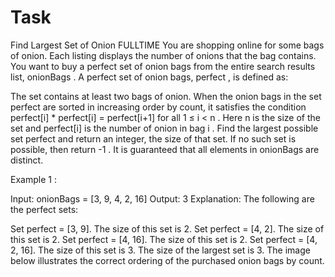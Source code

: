 # Task

Find Largest Set of Onion
FULLTIME
You are shopping online for some bags of onion. Each listing displays the number of onions that the bag contains. You want to buy a perfect set of onion bags from the entire search results list, onionBags . A perfect set of onion bags, perfect , is defined as:

The set contains at least two bags of onion.
When the onion bags in the set perfect are sorted in increasing order by count, it satisfies the condition perfect[i] * perfect[i] = perfect[i+1] for all 1 ≤ i < n . Here n is the size of the set and perfect[i] is the number of onion in bag i .
Find the largest possible set perfect and return an integer, the size of that set. If no such set is possible, then return -1 . It is guaranteed that all elements in onionBags are distinct.


Example 1 :

Input: onionBags = [3, 9, 4, 2, 16]
Output: 3
Explanation: The following are the perfect sets:

Set perfect = [3, 9]. The size of this set is 2.
Set perfect = [4, 2]. The size of this set is 2.
Set perfect = [4, 16]. The size of this set is 2.
Set perfect = [4, 2, 16]. The size of this set is 3.
The size of the largest set is 3. The image below illustrates the correct ordering of the purchased onion bags by count.